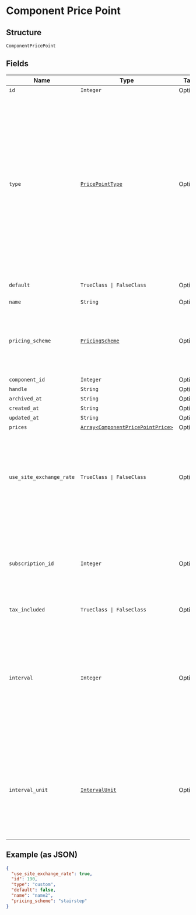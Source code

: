 
# Component Price Point

## Structure

`ComponentPricePoint`

## Fields

| Name | Type | Tags | Description |
|  --- | --- | --- | --- |
| `id` | `Integer` | Optional | - |
| `type` | [`PricePointType`](../../doc/models/price-point-type.md) | Optional | Price point type. We expose the following types:<br><br>1. **default**: a price point that is marked as a default price for a certain product.<br>2. **custom**: a custom price point.<br>3. **catalog**: a price point that is **not** marked as a default price for a certain product and is **not** a custom one. |
| `default` | `TrueClass \| FalseClass` | Optional | Note: Refer to type attribute instead |
| `name` | `String` | Optional | - |
| `pricing_scheme` | [`PricingScheme`](../../doc/models/pricing-scheme.md) | Optional | The identifier for the pricing scheme. See [Product Components](https://help.chargify.com/products/product-components.html) for an overview of pricing schemes. |
| `component_id` | `Integer` | Optional | - |
| `handle` | `String` | Optional | - |
| `archived_at` | `String` | Optional | - |
| `created_at` | `String` | Optional | - |
| `updated_at` | `String` | Optional | - |
| `prices` | [`Array<ComponentPricePointPrice>`](../../doc/models/component-price-point-price.md) | Optional | - |
| `use_site_exchange_rate` | `TrueClass \| FalseClass` | Optional | Whether to use the site level exchange rate or define your own prices for each currency if you have multiple currencies defined on the site.<br>**Default**: `true` |
| `subscription_id` | `Integer` | Optional | (only used for Custom Pricing - ie. when the price point's type is `custom`) The id of the subscription that the custom price point is for. |
| `tax_included` | `TrueClass \| FalseClass` | Optional | - |
| `interval` | `Integer` | Optional | The numerical interval. i.e. an interval of ‘30’ coupled with an interval_unit of day would mean this component price point would renew every 30 days. This property is only available for sites with Multifrequency enabled. |
| `interval_unit` | [`IntervalUnit`](../../doc/models/interval-unit.md) | Optional | A string representing the interval unit for this component price point, either month or day. This property is only available for sites with Multifrequency enabled. |

## Example (as JSON)

```json
{
  "use_site_exchange_rate": true,
  "id": 190,
  "type": "custom",
  "default": false,
  "name": "name2",
  "pricing_scheme": "stairstep"
}
```

